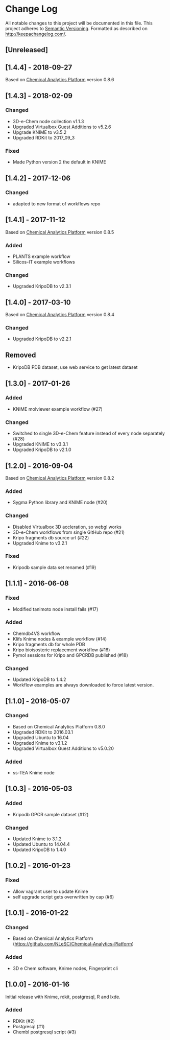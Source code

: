 # Change Log
All notable changes to this project will be documented in this file.
This project adheres to [Semantic Versioning](http://semver.org/).
Formatted as described on http://keepachangelog.com/.

## [Unreleased]

## [1.4.4] - 2018-09-27

Based on [Chemical Analytics Platform](https://github.com/NLeSC/Chemical-Analytics-Platform) version 0.8.6

## [1.4.3] - 2018-02-09

### Changed

* 3D-e-Chem node collection v1.1.3
* Upgraded Virtualbox Guest Additions to v5.2.6
* Upgrade KNIME to v3.5.2
* Upgraded RDKit to 2017_09_3

### Fixed

- Made Python version 2 the default in KNIME

## [1.4.2] - 2017-12-06

### Changed

- adapted to new format of workflows repo

## [1.4.1] - 2017-11-12

Based on [Chemical Analytics Platform](https://github.com/NLeSC/Chemical-Analytics-Platform) version 0.8.5

### Added

- PLANTS example workflow
- Silicos-IT example workflows

### Changed

- Upgraded KripoDB to v2.3.1

## [1.4.0] - 2017-03-10

Based on [Chemical Analytics Platform](https://github.com/NLeSC/Chemical-Analytics-Platform) version 0.8.4

### Changed

- Upgraded KripoDB to v2.2.1

## Removed

- KripoDB PDB dataset, use web service to get latest dataset

## [1.3.0] - 2017-01-26

### Added

- KNIME molviewer example workflow (#27)

### Changed

- Switched to single 3D-e-Chem feature instead of every node separately (#28)
- Upgraded KNIME to v3.3.1
- Upgraded KripoDB to v2.1.0

## [1.2.0] - 2016-09-04

Based on [Chemical Analytics Platform](https://github.com/NLeSC/Chemical-Analytics-Platform) version 0.8.2

### Added

- Sygma Python library and KNIME node (#20)

### Changed

- Disabled Virtualbox 3D accleration, so webgl works
- 3D-e-Chem workflows from single GitHub repo (#21)
- Kripo fragments db source url (#22)
- Upgraded Knime to v3.2.1

### Fixed

- Kripodb sample data set renamed (#19)

## [1.1.1] - 2016-06-08

### Fixed

- Modified tanimoto node install fails (#17)

### Added

- Chemdb4VS workflow
- Klifs Knime nodes & example workflow (#14)
- Kripo fragments db for whole PDB
- Kripo bioisosteric replacement workflow (#16)
- Pymol sessions for Kripo and GPCRDB published (#18)

### Changed

- Updated KripoDB to 1.4.2
- Workflow examples are always downloaded to force latest version.

## [1.1.0] - 2016-05-07

### Changed

- Based on Chemical Analytics Platform 0.8.0
- Upgraded RDKit to 2016.03.1
- Upgraded Ubuntu to 16.04
- Upgraded Knime to v3.1.2
- Upgraded Virtualbox Guest Additions to v5.0.20

### Added

- ss-TEA Knime node

## [1.0.3] - 2016-05-03

### Added

- Kripodb GPCR sample dataset (#12)

### Changed

- Updated Knime to 3.1.2
- Updated Ubuntu to 14.04.4
- Updated KripoDB to 1.4.0

## [1.0.2] - 2016-01-23

### Fixed

- Allow vagrant user to update Knime
- self upgrade script gets overwritten by cap (#6)

## [1.0.1] - 2016-01-22

### Changed

- Based on Chemical Analytics Platform (https://github.com/NLeSC/Chemical-Analytics-Platform)

### Added

- 3D e Chem software, Knime nodes, Fingerprint cli

## [1.0.0] - 2016-01-16

Initial release with Knime, rdkit, postgresql, R and lxde.

### Added

- RDKit (#2)
- Postgresql (#1)
- Chembl postgresql script (#3)
